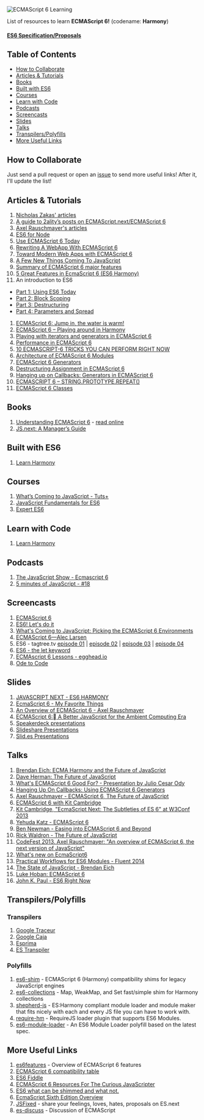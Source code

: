 ![ECMAScript 6 Learning](http://i.imgur.com/dgRa9Hm.png)

List of resources to learn **ECMAScript 6!** (codename: **Harmony**)

#### [ES6 Specification/Proposals](http://wiki.ecmascript.org/doku.php?id=harmony:proposals&do=backlink)

## Table of Contents

* [How to Collaborate](#how-to-collaborate)
* [Articles & Tutorials](#articles--tutorials)
* [Books](#books)
* [Built with ES6](#built-with-es6)
* [Courses](#courses)
* [Learn with Code](#learn-with-code)
* [Podcasts](#podcasts)
* [Screencasts](#screencasts)
* [Slides](#slides)
* [Talks](#talks)
* [Transpilers/Polyfills](#transpilerspolyfills)
* [More Useful Links](#more-useful-links)

## How to Collaborate

Just send a pull request or open an [issue](https://github.com/ericdouglas/ES6-Learning/issues) to send more useful links! After it, I'll update the list!

## Articles & Tutorials

1. [Nicholas Zakas' articles](http://www.nczonline.net/blog/tag/ecmascript-6/)
1. [A guide to 2ality’s posts on ECMAScript.next/ECMAScript 6](http://www.2ality.com/2012/11/guide-esnext.html)
1. [Axel Rauschmayer's articles](http://www.2ality.com/search/label/esnext)
1. [ES6 for Node](http://dailyjs.com/2012/10/15/preparing-for-esnext/)
1. [Use ECMAScript 6 Today](http://code.tutsplus.com/articles/use-ecmascript-6-today--net-31582)
1. [Rewriting A WebApp With ECMAScript 6](http://blog.tastejs.com/rewriting-a-webapp-with-ecmascript-6)
1. [Toward Modern Web Apps with ECMAScript 6](http://www.sencha.com/blog/toward-modern-web-apps-with-ecmascript-6)
1. [A Few New Things Coming To JavaScript](http://addyosmani.com/blog/a-few-new-things-coming-to-javascript/)
1. [Summary of ECMAScript 6 major features](http://ryandao.net/summary-ecmascript-6-major-features/)
1. [5 Great Features in EcmaScript 6 (ES6 Harmony)](http://wintellect.com/blogs/nstieglitz/5-great-features-in-es6-harmony)
1. An introduction to ES6
  * [Part 1: Using ES6 Today](http://globaldev.co.uk/2013/09/es6-part-1/)
  * [Part 2: Block Scoping](http://globaldev.co.uk/2013/09/es6-part-2/)
  * [Part 3: Destructuring](http://globaldev.co.uk/2013/09/es6-part-1/)
  * [Part 4: Parameters and Spread](http://globaldev.co.uk/2013/09/es6-part-1/)
1. [ECMAScript 6: Jump in, the water is warm!](http://flippinawesome.org/2014/04/14/ecmascript-6-jump-in-the-water-is-warm/)
1. [ECMAScript 6 – Playing around in Harmony](http://thejackalofjavascript.com/es6-playing-around-in-harmony/)
1. [Playing with iterators and generators in ECMAScript 6](http://macr.ae/article/iterators-and-generators.html)
1. [Performance in ECMAScript 6](http://www.pixeldonor.com/2014/mar/30/performance-ecmascript-6/)
1. [10 ECMASCRIPT-6 TRICKS YOU CAN PERFORM RIGHT NOW](http://html5hub.com/10-ecmascript-6-tricks-you-can-perform-right-now/#i.1h3oa30hkjd9b1)
1. [Architecture of ECMAScript 6 Modules](http://blog.ponyfoo.com/2013/12/23/architecture-of-ecmascript-6-modules)
1. [ECMAScript 6 Generators](http://fitzgeraldnick.com/weblog/50/)
1. [Destructuring Assignment in ECMAScript 6](http://fitzgeraldnick.com/weblog/50/)
1. [Hanging up on Callbacks: Generators in ECMAScript 6](http://blog.carbonfive.com/2013/12/01/hanging-up-on-callbacks-generators-in-ecmascript-6/)
1. [ECMASCRIPT 6 – STRING.PROTOTYPE.REPEAT()](http://cwestblog.com/2014/02/27/ecmascript-6-string-prototype-repeat/)
1. [ECMAScript 6 Classes](http://www.9bitstudios.com/2014/04/ecmascript-6-classes/)

## Books

1. [Understanding ECMAScript 6](https://leanpub.com/understandinges6) - [read online](https://leanpub.com/understandinges6/read)
1. [JS.next: A Manager’s Guide](http://chimera.labs.oreilly.com/books/1234000001623/index.html)

## Built with ES6

1. [Learn Harmony](https://github.com/BrianGenisio/learnharmony)

## Courses

1. [What’s Coming to JavaScript - Tuts+](https://tutsplus.com/course/whats-coming-to-javascript/)
1. [JavaScript Fundamentals for ES6](http://www.pluralsight.com/courses/javascript-fundamentals-es6)
1. [Expert ES6](http://tagtree.io/courses/expert-es6)

## Learn with Code

1. [Learn Harmony](http://learnharmony.org)

## Podcasts

1. [The JavaScript Show - Ecmascript 6](http://castroller.com/podcasts/TheJavascriptShow/2880479)
1. [5 minutes of JavaScript - #18](http://five-js.envylabs.com/episodes/18-episode-18-march-13th-2014/stories/123-ecmascript-6-features)

## Screencasts

1. [ECMAScript 6](http://www.youtube.com/watch?v=Z7yS28I5ci4)
1. [ES6! Let's do it](http://www.youtube.com/playlist?list=PL35CJKPquv2aRsY5Gts82IvU9-nM1me0a)
1. [What's Coming to JavaScript: Picking the ECMAScript 6 Environments](http://www.youtube.com/watch?v=hrxzST9bvr8)
1. [ECMAScript 6—Alec Larsen](http://www.youtube.com/watch?v=ikgRLpWZiLs)
1. ES6 - tagtree.tv [episode 01](http://tagtree.tv/ecmascript-6-episode-1) | [episode 02](http://tagtree.tv/ecmascript-6-episode-2) | [episode 03](http://tagtree.tv/ecmascript-6-episode-3) | [episode 04](http://tagtree.tv/ecmascript-6-episode-4)
1. [ES6 - the let keyword](http://tagtree.tv/ecmascript-6-let)
1. [ECMAscript 6 Lessons - egghead.io](https://egghead.io/technologies/es6)
1. [Ode to Code](http://odetocode.com/videos)

## Slides

1. [JAVASCRIPT NEXT - ES6 HARMONY](http://sankhs.com/jschannel-es6/#/)
1. [EcmaScript 6 - My Favorite Things](https://dl.dropboxusercontent.com/u/3531958/es6-favorite-parts/index.html#/)
1. [An Overview of ECMAScript 6 - Axel Rauschmayer](http://cdn.oreillystatic.com/en/assets/1/event/93/An%20Overview%20of%20ECMAScript%206%20Presentation.pdf)
2. [ECMAScript 6: A Better JavaScript for the Ambient Computing Era](http://pt.slideshare.net/allenwb/wdc14-allebwb)
1. [Speakerdeck presentations](https://speakerdeck.com/search?q=ecmascript+6)
1. [Slideshare Presentations](http://www.slideshare.net/search/slideshow?searchfrom=header&q=ecmascript+6)
1. [Slid.es Presentations](http://slides.com/explore?search=ecmascript%206)


## Talks

1. [Brendan Eich: ECMA Harmony and the Future of JavaScript](http://www.youtube.com/watch?v=eUtsgUrF-ec&feature=player_embedded)
1. [Dave Herman: The Future of JavaScript](http://www.youtube.com/watch?v=u4IdoBU1uKE&feature=player_embedded)
1. [What's ECMAScript 6 Good For? - Presentation by Julio Cesar Ody](http://www.youtube.com/watch?v=tBkA6x0sbuQ)
1. [Hanging Up On Callbacks: Using ECMAScript 6 Generators](http://www.youtube.com/watch?v=OYdP1tQ9Rnw)
1. [Axel Rauschmayer - ECMAScript 6, The Future of JavaScript](http://www.youtube.com/watch?v=_ZG_CrYyh_Q)
1. [ECMAScript 6 with Kit Cambridge](http://www.youtube.com/watch?v=3XlwdEc6H6A)
1. [Kit Cambridge, "EcmaScript Next: The Subtleties of ES 6" at W3Conf 2013](http://www.youtube.com/watch?v=Dt0f2XdvriQ)
1. [Yehuda Katz - ECMAScript 6](http://www.youtube.com/watch?v=AkjcxlAuyLI)
1. [Ben Newman - Easing into ECMAScript 6 and Beyond](http://www.youtube.com/watch?v=kXY9hIPKuLQ)
1. [Rick Waldron - The Future of JavaScript](http://www.youtube.com/watch?v=EdfLA_wKUF8)
1. [CodeFest 2013. Axel Rauschmayer: "An overview of ECMAScript 6, the next version of JavaScript"](http://www.youtube.com/watch?v=qe_yOVPKkEk)
1. [What's new on EcmaScript6](http://www.youtube.com/watch?v=aQ5jazAEUd0)
1. [Practical Workflows for ES6 Modules - Fluent 2014](http://www.youtube.com/watch?v=0VUjM-jJf2U)
1. [The State of JavaScript - Brendan Eich](http://www.infoq.com/presentations/State-JavaScript)
1. [Luke Hoban: ECMAScript 6](http://channel9.msdn.com/Events/Lang-NEXT/Lang-NEXT-2012/ECMAScript-6)
1. [John K. Paul - ES6 Right Now](https://www.youtube.com/watch?v=rwm5JLqCpdk&index=16&list=PL-0yjdC10QYpmXI3l-PGK1od4kTWOjm_A&spfreload=10)

## Transpilers/Polyfills

### Transpilers

1. [Google Traceur](https://code.google.com/p/traceur-compiler/wiki/LanguageFeatures)
1. [Google Caja](https://code.google.com/p/google-caja/)
1. [Esprima](http://esprima.googlecode.com/git-history/harmony/index.html)
1. [ES Transpiler](https://github.com/kaisellgren/ES-Transpiler)

### Polyfills

1. [es6-shim](https://github.com/paulmillr/es6-shim) - ECMAScript 6 (Harmony) compatibility shims for legacy JavaScript engines
1. [es6-collections](https://github.com/WebReflection/es6-collections) - Map, WeakMap, and Set fast/simple shim for Harmony collections
1. [shepherd-js](https://github.com/xcambar/shepherd-js) - ES:Harmony compliant module loader and module maker that fits nicely with each and every JS file you can have to work with.
1. [require-hm](https://github.com/addyosmani/require-hm) - RequireJS loader plugin that supports ES6 Modules.
1. [es6-module-loader](https://github.com/ModuleLoader/es6-module-loader/) - An ES6 Module Loader polyfill based on the latest spec.

## More Useful Links

1. [es6features](https://github.com/lukehoban/es6features) - Overview of ECMAScript 6 features
1. [ECMAScript 6 compatibility table](http://kangax.github.io/compat-table/es6/)
1. [ES6 Fiddle](http://www.es6fiddle.net/)
1. [ECMAScript 6 Resources For The Curious JavaScripter](http://addyosmani.com/blog/ecmascript-6-resources-for-the-curious-javascripter/)
1. [ES6 what can be shimmed and what not.](https://gist.github.com/Raynos/1665192)
1. [EcmaScript Sixth Edition Overview](http://espadrine.github.io/New-In-A-Spec/es6/)
1. [JSFixed](https://github.com/JSFixed/JSFixed/issues) - share your feelings, loves, hates, proposals on ES.next
1. [es-discuss](https://mail.mozilla.org/listinfo/es-discuss) - Discussion of ECMAScript

